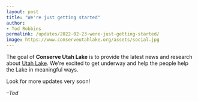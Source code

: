 ```yaml
---
layout: post
title: "We're just getting started"
author:
- Tod Robbins
permalink: /updates/2022-02-23-were-just-getting-started/
image: https://www.conserveutahlake.org/assets/social.jpg
---
```


The goal of **Conserve Utah Lake** is to provide the latest news and research about [Utah Lake](https://en.m.wikipedia.org/wiki/Utah_lake). We're excited to get underway and help the people help the Lake in meaningful ways.

Look for more updates very soon!

*–Tod*